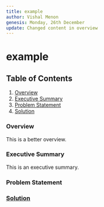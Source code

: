 ```yaml
---
title: example
author: Vishal Menon
genesis: Monday, 26th December
update: Changed content in overview
---
```


# example

## Table of Contents
1. [Overview](#overview)
2. [Executive Summary](#executive-summary)
3. [Problem Statement](#problem-statement)
4. [Solution](#solution)


### Overview
This is a better overview.
### Executive Summary
This is an executive summary.
### Problem Statement
### [Solution](https://www.bitcoin.org) 